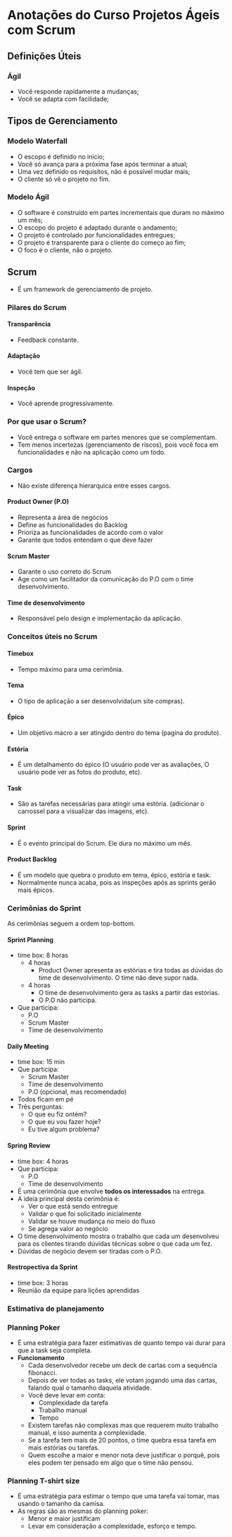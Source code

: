 # Anotações do Curso Projetos Ágeis com Scrum

## Definições Úteis

### Ágil
- Você responde rapidamente a mudanças;
- Você se adapta com facilidade;

## Tipos de Gerenciamento

### Modelo Waterfall
- O escopo é definido no inicio;
- Você só avança para a próxima fase após terminar a atual;
- Uma vez definido os requisitos, não é possível mudar mais;
- O cliente só vê o projeto no fim.

### Modelo Ágil
- O software é construído em partes incrementais que duram no máximo um mês;
- O escopo do projeto é adaptado durante o andamento;
- O projeto é controlado por funcionalidades entregues;
- O projeto é transparente para o cliente do começo ao fim;
- O foco é o cliente, não o projeto.

## Scrum
- É um framework de gerenciamento de projeto.

### Pilares do Scrum

#### Transparência
- Feedback constante.
  
#### Adaptação
- Você tem que ser ágil.

#### Inspeção
- Você aprende progressivamente.

### Por que usar o Scrum?
- Você entrega o software em partes menores que se complementam.
- Tem menos incertezas (gerenciamento de riscos), pois você foca em funcionalidades e não na aplicação como um todo.

### Cargos
- Não existe diferença hierarquica entre esses cargos.

#### Product Owner (P.O)
- Representa a área de negócios
- Define as funcionalidades do Backlog
- Prioriza as funcionalidades de acordo com o valor
- Garante que todos entendam o que deve fazer

#### Scrum Master
- Garante o uso correto do Scrum
- Age como um facilitador da comunicação do P.O com o time desenvolvimento.

#### Time de desenvolvimento
- Responsável pelo design e implementação da aplicação.

### Conceitos úteis no Scrum

#### Timebox
- Tempo máximo para uma cerimônia.

#### Tema
- O tipo de aplicação a ser desenvolvida(um site compras).

#### Épico
- Um objetivo macro a ser atingido dentro do tema (pagina do produto).

#### Estória
- É um detalhamento do épico (O usuário pode ver as avaliações, O usuário pode ver as fotos do produto, etc).

#### Task
- São as tarefas necessárias para atingir uma estória. (adicionar o carrossel para a visualizar das imagens, etc).

#### Sprint
- É o evento principal do Scrum. Ele dura no máximo um mês.

#### Product Backlog
- É um modelo que quebra o produto em tema, épico, estória e task.
- Normalmente nunca acaba, pois as inspeções após as sprints gerão mais épicos.

### Cerimônias do Sprint
As cerimônias seguem a ordem top-bottom.

#### __Sprint Planning__
- time box: 8 horas
    - 4 horas
        - Product Owner apresenta as estórias e tira todas as dúvidas do time de desenvolvimento. O time não deve supor nada.
    - 4 horas
        - O time de desenvolvimento gera as tasks a partir das estórias.
        - O P.O não participa.
- Que participa:
    - P.O
    - Scrum Master
    - Time de desenvolvimento

#### __Daily Meeting__
- time box: 15 min
- Que participa:
    - Scrum Master
    - Time de desenvolvimento
    - P.O (opcional, mas recomendado)
- Todos ficam em pé
- Três perguntas:
    - O que eu fiz ontém?
    - O que eu vou fazer hoje?
    - Eu tive algum problema?

#### __Spring Review__
- time box: 4 horas
- Que participa:
    - P.O
    - Time de desenvolvimento
- É uma cerimônia que envolve **todos os interessados** na entrega.
- A ideia principal desta cerimônia é:
    - Ver o que está sendo entregue
    - Validar o que foi solicitado inicialmente
    - Validar se houve mudança no meio do fluxo
    - Se agrega valor ao negócio
- O time desenvolvimento mostra o trabalho que cada um desenvolveu para os clientes tirando dúvidas técnicas sobre o que cada um fez.
- Dúvidas de negócio devem ser tiradas com o P.O.

#### __Restropectiva da Sprint__
- time box: 3 horas
- Reunião da equipe para lições aprendidas

### Estimativa de planejamento
### Planning Poker
- É uma estratégia para fazer estimativas de quanto tempo vai durar para que a task seja completa.
- **Funcionamento**
    - Cada desenvolvedor recebe um deck de cartas com a sequência fibonacci.
    - Depois de ver todas as tasks, ele votam jogando uma das cartas, falando qual o tamanho daquela atividade.
    - Você deve levar em conta:
        - Complexidade da tarefa
        - Trabalho manual
        - Tempo
    - Existem tarefas não complexas mas que requerem muito trabalho manual, e isso aumenta a complexidade.
    - Se a tarefa tem mais de 20 pontos, o time quebra essa tarefa em mais estórias ou tarefas.
    - Quem escolhe a maior e menor nota deve justificar o porquê, pois eles podem ter pensado em algo que o time não pensou.

### Planning T-shirt size
- É uma estratégia para estimar o tempo que uma tarefa vai tomar, mas usando o tamanho da camisa.
- As regras são as mesmas do planning poker:
    - Menor e maior justificam
    - Levar em consideração a complexidade, esforço e tempo.
